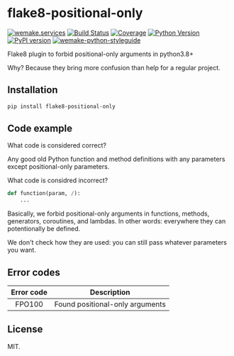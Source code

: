 # flake8-positional-only

[![wemake.services](https://img.shields.io/badge/-wemake.services-green.svg?label=%20&logo=data%3Aimage%2Fpng%3Bbase64%2CiVBORw0KGgoAAAANSUhEUgAAABAAAAAQCAMAAAAoLQ9TAAAABGdBTUEAALGPC%2FxhBQAAAAFzUkdCAK7OHOkAAAAbUExURQAAAAAAAAAAAAAAAAAAAAAAAAAAAAAAAP%2F%2F%2F5TvxDIAAAAIdFJOUwAjRA8xXANAL%2Bv0SAAAADNJREFUGNNjYCAIOJjRBdBFWMkVQeGzcHAwksJnAPPZGOGAASzPzAEHEGVsLExQwE7YswCb7AFZSF3bbAAAAABJRU5ErkJggg%3D%3D)](https://wemake.services)
[![Build Status](https://travis-ci.org/sobolevn/flake8-positional-only.svg?branch=master)](https://travis-ci.org/sobolevn/flake8-positional-only)
[![Coverage](https://coveralls.io/repos/github/sobolevn/flake8-positional-only/badge.svg?branch=master)](https://coveralls.io/github/sobolevn/flake8-positional-only?branch=master) [![Python Version](https://img.shields.io/pypi/pyversions/flake8-positional-only.svg)](https://pypi.org/project/flake8-positional-only/)
[![PyPI version](https://badge.fury.io/py/flake8-positional-only.svg)](https://pypi.org/project/flake8-positional-only/)
[![wemake-python-styleguide](https://img.shields.io/badge/style-wemake-000000.svg)](https://github.com/wemake-services/wemake-python-styleguide)

Flake8 plugin to forbid positional-only arguments in python3.8+

Why? Because they bring more confusion than help for a regular project.


## Installation

```bash
pip install flake8-positional-only
```


## Code example

What code is considered correct?

Any good old Python function and method definitions
with any parameters except positional-only parameters.

What code is considred incorrect?

```python
def function(param, /):
    ...
```

Basically, we forbid positional-only
arguments in functions, methods, generators, coroutines, and lambdas.
In other words: everywhere they can potentionally be defined.

We don't check how they are used:
you can still pass whatever parameters you want.


## Error codes

|  Error code  |           Description           |
|:------------:|:-------------------------------:|
|    FPO100    | Found positional-only arguments |


## License

MIT.
